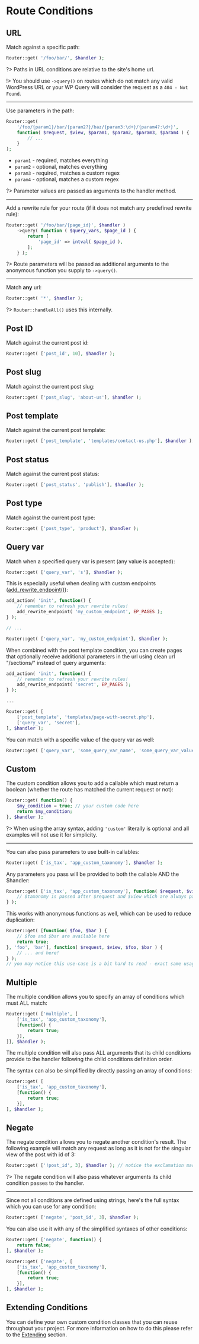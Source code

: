 # Route Conditions

## URL

Match against a specific path:

```php
Router::get( '/foo/bar/', $handler );
```

?> Paths in URL conditions are relative to the site's home url.

!> You should use `->query()` on routes which do not match any valid WordPress URL or your WP Query will consider the request as a `404 - Not Found`.

---

Use parameters in the path:

```php
Router::get(
    '/foo/{param1}/bar/{param2?}/baz/{param3:\d+}/{param4?:\d+}',
    function( $request, $view, $param1, $param2, $param3, $param4 ) {
        // ...
    }
);
```

- `param1` - required, matches everything
- `param2` - optional, matches everything
- `param3` - required, matches a custom regex
- `param4` - optional, matches a custom regex

?> Parameter values are passed as arguments to the handler method.

---

Add a rewrite rule for your route (if it does not match any predefined rewrite rule):

```php
Router::get( '/foo/bar/{page_id}', $handler )
    ->query( function ( $query_vars, $page_id ) {
        return [
            'page_id' => intval( $page_id ),
        ];
    } );
```

?> Route parameters will be passed as additional arguments to the anonymous function you supply to `->query()`.

---

Match __any__ url:

```php
Router::get( '*', $handler );
```

?> `Router::handleAll()` uses this internally.

## Post ID

Match against the current post id:

```php
Router::get( ['post_id', 10], $handler );
```

## Post slug

Match against the current post slug:

```php
Router::get( ['post_slug', 'about-us'], $handler );
```

## Post template

Match against the current post template:

```php
Router::get( ['post_template', 'templates/contact-us.php'], $handler );
```

## Post status

Match against the current post status:

```php
Router::get( ['post_status', 'publish'], $handler );
```

## Post type

Match against the current post type:

```php
Router::get( ['post_type', 'product'], $handler );
```

## Query var

Match when a specified query var is present (any value is accepted):

```php
Router::get( ['query_var', 's'], $handler );
```

This is especially useful when dealing with custom endpoints ([add_rewrite_endpoint()](https://codex.wordpress.org/Rewrite_API/add_rewrite_endpoint)):

```php
add_action( 'init', function() {
    // remember to refresh your rewrite rules!
    add_rewrite_endpoint( 'my_custom_endpoint', EP_PAGES );
} );

// ...

Router::get( ['query_var', 'my_custom_endpoint'], $handler );
```

When combined with the post template condition, you can create pages that optionally receive additional parameters in the url using clean url "/sections/" instead of query arguments:

```php
add_action( 'init', function() {
    // remember to refresh your rewrite rules!
    add_rewrite_endpoint( 'secret', EP_PAGES );
} );

...

Router::get( [
    ['post_template', 'templates/page-with-secret.php'],
    ['query_var', 'secret'],
], $handler );
```

You can match with a specific value of the query var as well:

```php
Router::get( ['query_var', 'some_query_var_name', 'some_query_var_value'], $handler );
```

## Custom

The custom condition allows you to add a callable which must return a boolean (whether the route has matched the current request or not):

```php
Router::get( function() {
    $my_condition = true; // your custom code here
    return $my_condition;
}, $handler );
```

?> When using the array syntax, adding `'custom'` literally is optional and all examples will not use it for simplicity.

---

You can also pass parameters to use built-in callables:

```php
Router::get( ['is_tax', 'app_custom_taxonomy'], $handler );
```

Any parameters you pass will be provided to both the callable AND the $handler:

```php
Router::get( ['is_tax', 'app_custom_taxonomy'], function( $request, $view, $taxonomy ) {
    // $taxonomy is passed after $request and $view which are always passed to handlers
} );
```

This works with anonymous functions as well, which can be used to reduce duplication:

```php
Router::get( [function( $foo, $bar ) {
    // $foo and $bar are available here
    return true;
}, 'foo', 'bar'], function( $request, $view, $foo, $bar ) {
    // ... and here!
} );
// you may notice this use-case is a bit hard to read - exact same usage is not advisable
```

## Multiple

The multiple condition allows you to specify an array of conditions which must ALL match:

```php
Router::get( ['multiple', [
    ['is_tax', 'app_custom_taxonomy'],
    [function() {
        return true;
    }],
]], $handler );
```

The multiple condition will also pass ALL arguments that its child conditions provide to the handler following the child conditions definition order.

The syntax can also be simplified by directly passing an array of conditions:

```php
Router::get( [
    ['is_tax', 'app_custom_taxonomy'],
    [function() {
        return true;
    }],
], $handler );
```

## Negate

The negate condition allows you to negate another condition's result. The following example will match any request as long as it is not for the singular view of the post with id of 3:

```php
Router::get( ['!post_id', 3], $handler ); // notice the exclamation mark
```

?> The negate condition will also pass whatever arguments its child condition passes to the handler.

---

Since not all conditions are defined using strings, here's the full syntax which you can use for any condition:

```php
Router::get( ['negate', 'post_id', 3], $handler );
```

You can also use it with any of the simplified syntaxes of other conditions:

```php
Router::get( ['negate', function() {
    return false;
], $handler );

Router::get( ['negate', [
    ['is_tax', 'app_custom_taxonomy'],
    [function() {
        return true;
    }],
], $handler );
```

## Extending Conditions

You can define your own custom condition classes that you can reuse throughout your project. For more information on 
how to do this please refer to the [Extending](framework/extending/overview.md) section.
